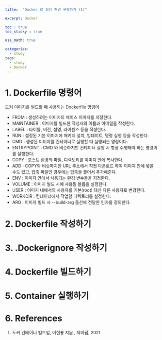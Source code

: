 ```yaml
---
title:  "Docker 로 실험 환경 구축하기 (1)"

excerpt: Docker

toc : true
toc_sticky : true  

use_math: true

categories:
  - study
tags:
  - study
  - Docker
---
```


# 1. Dockerfile 명령어

도커 이미지를 빌드할 때 사용되는 Dockerfile 명령어 

- FROM : 생성하려는 이미지의 베이스 이미지를 지정한다.
- MAINTAINER : 이미지를 빌드한 작성자의 이름과 이메일을 작성한다. 
- LABEL : 타이틀, 버전, 설명, 라이센스 등을 작성한다. 
- RUN : 설정된 기본 이미지에 패키지 설치, 업데이트, 명령 실행 등을 작성한다.
- CMD : 생성된 이미지를 컨테이너로 실행할 때 실행되는 명령이다.
- ENTRYPOINT :  CMD 와 비슷하지만 컨테이너 실행 시 항상 수행해야 하는 명령어를 실행한다. 
- COPY : 호스트 환경의 파일, 디렉토리를 이미지 안에 복사한다. 
- ADD : COPY와 비슷하지만 URL 주소에서 직접 다운로드 하여 이미지 안에 넣을 수도 있고, 압축 파일인 경우에는 압축을 풀어서 추가해준다.
- ENV : 이미지 안에서 사용되는 환경 변수들을 지정한다. 
- VOLUME : 이미지 빌드 시에 사용될 볼륨을 설정한다.
- USER : 이미지 내에서의 사용자를 기본(root) 대신 다른 사용자로 변경한다. 
- WORKDIR : 컨테이너에서 작업할 디렉토리를 설정한다.
- ARG : 이미지 빌드 시 --build-arg 옵션에 전달한 인자를 정의한다.


# 2. Dockerfile 작성하기 

<script src="https://gist.github.com/Sodychoe/683126f15dc00636f8e77c3585a101f2.js"></script>


# 3. .Dockerignore 작성하기 


# 4. Dockerfile 빌드하기 

# 5. Container 실행하기 

# 6. References 
1. 도커 컨테이너 빌드업, 이현룡 지음 , 제이펍, 2021